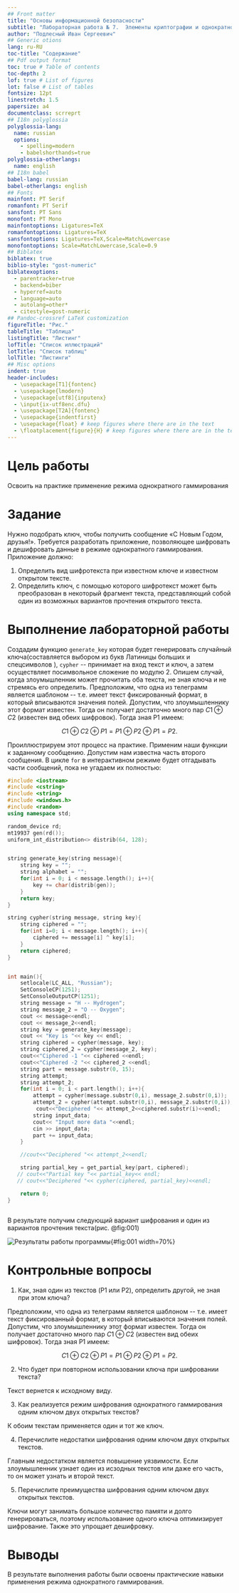 ```yaml
---
## Front matter
title: "Основы информационной безопасности"
subtitle: "Лабораторная работа № 7.  Элементы криптографии и однократное гаммирование"
author: "Подлесный Иван Сергеевич"
## Generic otions
lang: ru-RU
toc-title: "Содержание"
## Pdf output format
toc: true # Table of contents
toc-depth: 2
lof: true # List of figures
lot: false # List of tables
fontsize: 12pt
linestretch: 1.5
papersize: a4
documentclass: scrreprt
## I18n polyglossia
polyglossia-lang:
  name: russian
  options:
	- spelling=modern
	- babelshorthands=true
polyglossia-otherlangs:
  name: english
## I18n babel
babel-lang: russian
babel-otherlangs: english
## Fonts
mainfont: PT Serif
romanfont: PT Serif
sansfont: PT Sans
monofont: PT Mono
mainfontoptions: Ligatures=TeX
romanfontoptions: Ligatures=TeX
sansfontoptions: Ligatures=TeX,Scale=MatchLowercase
monofontoptions: Scale=MatchLowercase,Scale=0.9
## Biblatex
biblatex: true
biblio-style: "gost-numeric"
biblatexoptions:
  - parentracker=true
  - backend=biber
  - hyperref=auto
  - language=auto
  - autolang=other*
  - citestyle=gost-numeric
## Pandoc-crossref LaTeX customization
figureTitle: "Рис."
tableTitle: "Таблица"
listingTitle: "Листинг"
lofTitle: "Список иллюстраций"
lotTitle: "Список таблиц"
lolTitle: "Листинги"
## Misc options
indent: true
header-includes:
  - \usepackage[T1]{fontenc}
  - \usepackage{lmodern}
  - \usepackage[utf8]{inputenx}
  - \input{ix-utf8enc.dfu}
  - \usepackage[T2A]{fontenc}
  - \usepackage{indentfirst}
  - \usepackage{float} # keep figures where there are in the text
  - \floatplacement{figure}{H} # keep figures where there are in the text
---
```

# Цель работы

Освоить на практике применение режима однократного гаммирования

# Задание 

Нужно подобрать ключ, чтобы получить сообщение «С Новым Годом, друзья!». Требуется разработать приложение, позволяющее шифровать и дешифровать данные в режиме однократного гаммирования. Приложение должно:

1. Определить вид шифротекста при известном ключе и известном открытом тексте.
2. Определить ключ, с помощью которого шифротекст может быть преобразован в некоторый фрагмент текста, представляющий собой один из возможных вариантов прочтения открытого текста.


# Выполнение лабораторной работы

Создадим функцию `generate_key` которая будет генерировать случайный ключа(составляется выбором из букв Латиницы больших и спецсимволов ), `cypher` -- принимает на вход текст и ключ, а затем осуществляет посимвольное сложение по модулю 2.
Опишем случай, когда злоумышленник может прочитать оба текста, не зная ключа и не стремясь его определить. Предположим, что одна из телеграмм является шаблоном -- т.е. имеет текст фиксированный формат, в который вписываются значения полей. Допустим, что злоумышленнику этот формат известен. Тогда он получает достаточно много пар $C1 \oplus C2$ (известен вид обеих шифровок). Тогда зная P1 имеем:

$$
C1 \oplus C2 \oplus P1 = P1 \oplus P2 \oplus P1 = P2. 
$$

Проиллюстрируем этот процесс на практике.
Применим наши функции к заданному сообщению. Допустим нам известна часть второго сообщения. В цикле `for` в интерактивном режиме будет отгадывать части сообщений, пока не угадаем их полностью:


```c++
#include <iostream>
#include <cstring>
#include <string>
#include <windows.h>
#include <random>
using namespace std;

random_device rd;
mt19937 gen(rd());
uniform_int_distribution<> distrib(64, 128);


string generate_key(string message){
    string key = "";
    string alphabet = "";
    for(int i = 0; i < message.length(); i++){
        key += char(distrib(gen));
    }
    return key;
}

string cypher(string message, string key){
    string ciphered = "";
    for(int i=0; i < message.length(); i++){
        ciphered += message[i] ^ key[i];
    }
    return ciphered;
}


int main(){
    setlocale(LC_ALL, "Russian");
    SetConsoleCP(1251);
    SetConsoleOutputCP(1251);
    string message = "H -- Hydrogen";
    string message_2 = "O -- Oxygen";
    cout << message<<endl;
    cout << message_2<<endl;
    string key = generate_key(message);
    cout << "Key is "<< key << endl;
    string ciphered = cypher(message, key);
    string ciphered_2 = cypher(message_2, key);
    cout<<"Ciphered -1 "<< ciphered <<endl;
    cout<<"Ciphered -2 "<< ciphered_2 <<endl;
    string part = message.substr(0, 15);
    string attempt;
    string attempt_2;
    for(int i = 0; i < part.length(); i++){
        attempt = cypher(message.substr(0,i), message_2.substr(0,i));
        attempt_2 = cypher(attempt.substr(0,i), message_2.substr(0,i));
         cout<<"Deciphered "<< attempt_2<<ciphered.substr(i)<<endl;
        string input_data;
        cout<< "Input more data "<<endl;
        cin >> input_data;
        part += input_data;
    }

    //cout<<"Deciphered "<< attempt_2<<endl;

    string partial_key = get_partial_key(part, ciphered);
   // cout<<"Partial key "<< partial_key<< endl;
   // cout<<"Deciphered "<< cypher(ciphered, partial_key)<<endl;

    return 0;
}



```
В результате получим следующий вариант шифрования и один из вариантов прочтения текста(рис. @fig:001)

![Результаты работы программы](4.jpg){#fig:001 width=70%}

# Контрольные вопросы

1. Как, зная один из текстов (P1 или P2), определить другой, не зная при этом ключа?

Предположим, что одна из телеграмм является шаблоном -- т.е. имеет текст фиксированный формат, в который вписываются значения полей. Допустим, что злоумышленнику этот формат известен. Тогда он получает достаточно много пар $C1 \oplus C2$ (известен вид обеих шифровок). Тогда зная P1 имеем:

$$
C1 \oplus C2 \oplus P1 = P1 \oplus P2 \oplus P1 = P2. 
$$

2. Что будет при повторном использовании ключа при шифровании текста?

Текст вернется к исходному виду.

3. Как реализуется режим шифрования однократного гаммирования одним ключом двух открытых текстов?

К обоим текстам применяется один и тот же ключ.

4. Перечислите недостатки шифрования одним ключом двух открытых
текстов.

Главным недостатком является повышение уязвимости. Если злоумышленник узнает один из исзодных текстов или даже его часть, то он может узнать и второй текст.

5. Перечислите преимущества шифрования одним ключом двух открытых
текстов.

Ключи могут занимать большое количество памяти и долго генерироваться, поэтому использование одного ключа оптимизирует шифрование. Также это упрощает дешифровку.

# Выводы

В результате выполнения работы были освоены практические навыки применения режима однократного гаммирования.


